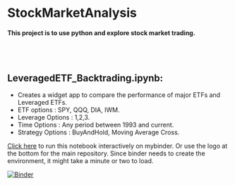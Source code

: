 # StockMarketAnalysis

#### This project is to use python and explore stock market trading. 
<br>
<br>

## LeveragedETF_Backtrading.ipynb:
- Creates a widget app to compare the performance of major ETFs and Leveraged ETFs. 
- ETF options : SPY, QQQ, DIA, IWM.
- Leverage Options : 1,2,3.
- Time Options : Any period between 1993 and current.
- Strategy Options : BuyAndHold, Moving Average Cross.

[Click here](https://mybinder.org/v2/gh/ravirejo/StockMarketAnalysis/main?filepath=LeveragedETF_Backtrading.ipynb) to run this notebook interactively on mybinder. Or use the logo at the bottom for the main repository. Since binder needs to create the environment, it might take a minute or two to load. 



[![Binder](https://mybinder.org/badge_logo.svg)](https://mybinder.org/v2/gh/ravirejo/StockMarketAnalysis/main)
